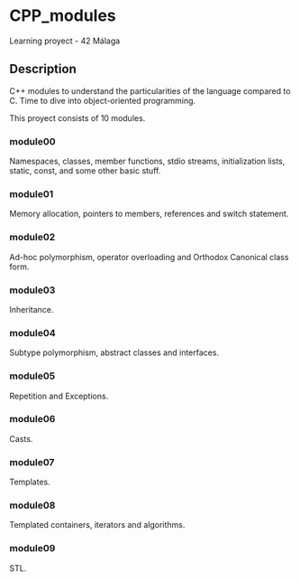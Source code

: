 # CPP_modules
Learning proyect - 42 Málaga 

## Description

C++ modules to understand the particularities of the language compared to C. Time to dive into object-oriented programming.

This proyect consists of 10 modules.

### module00

Namespaces, classes, member functions, stdio streams, initialization lists, static, const, and some other basic stuff.

### module01

Memory allocation, pointers to members, references and switch statement.

### module02

Ad-hoc polymorphism, operator overloading and Orthodox Canonical class form.

### module03

Inheritance.

### module04

Subtype polymorphism, abstract classes and interfaces.

### module05

Repetition and Exceptions.

### module06

Casts.

### module07

Templates.

### module08

Templated containers, iterators and algorithms.

### module09

STL.

